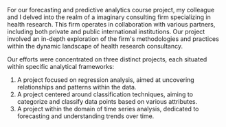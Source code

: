 For our forecasting and predictive analytics course project, my colleague and I delved into the realm of a imaginary consulting firm specializing in health research. 
This firm operates in collaboration with various partners, including both private and public international institutions. Our project involved an in-depth exploration of the firm's 
methodologies and practices within the dynamic landscape of health research consultancy.

Our efforts were concentrated on three distinct projects, each situated within specific analytical frameworks:
1) A project focused on regression analysis, aimed at uncovering relationships and patterns within the data.
2) A project centered around classification techniques, aiming to categorize and classify data points based on various attributes.
3) A project within the domain of time series analysis, dedicated to forecasting and understanding trends over time.
